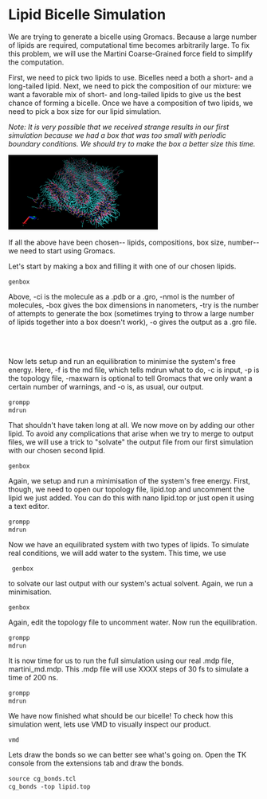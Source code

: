 # Lipid Bicelle Simulation

We are trying to generate a bicelle using Gromacs. Because a large number of
lipids are required, computational time becomes arbitrarily large. To fix this
problem, we will use the Martini Coarse-Grained force field to simplify the
computation.

First, we need to pick two lipids to use. Bicelles need a both a short- and a
long-tailed lipid. Next, we need to pick the composition of our mixture: we want
a favorable mix of short- and long-tailed lipids to give us the best chance of
forming a bicelle. Once we have a composition of two lipids, we need to pick a
box size for our lipid simulation.

*Note: It is very possible that we received strange results in our first
simulation because we had a box that was too small with periodic boundary
conditions. We should try to make the box a better size this time.*

<img src ="lipid-md2.png" alt = "Lipid Image" style="width:300px;height:150px;">

If all the above have been chosen-- lipids, compositions, box size, number-- we
need to start using Gromacs.

Let's start by making a box and filling it with one of our chosen lipids.
<pre><code>genbox</code></pre>
Above, -ci is the molecule as a .pdb or a .gro, -nmol is the number of
molecules, -box gives
the box dimensions in nanometers, -try is the number of attempts to
generate the box (sometimes trying to throw a large number of lipids
together into a box doesn't work), -o gives the output as a .gro file.

<br><br>

Now lets setup and run an equilibration to minimise the system's free
energy. Here, -f is the md file, which tells mdrun what to do, -c is
input, -p is the topology file, -maxwarn is optional to tell Gromacs that
we only want a certain number of warnings, and -o is, as usual, our
output.
<pre><code>grompp
mdrun
</code></pre>

That shouldn't have taken long at all. We now move on by adding our other lipid.
To avoid any complications that arise when we try to merge to output files, we
will use a trick to "solvate" the output file from our first simulation with our
chosen second lipid.
<pre><code>genbox</code></pre>

Again, we setup and run a minimisation of the system's free energy. First,
though, we need to open our topology file, lipid.top and uncomment the lipid
we just added. You can do this with nano lipid.top or just open it using a text
editor.
<pre><code>grompp
mdrun</code></pre>

Now we have an equilibrated system with two types of lipids. To simulate real
conditions, we will add water to the system. This time, we use <pre><code> genbox </code></pre>
to solvate our last output with our system's actual solvent. Again, we run a
minimisation.
<pre><code>genbox</code></pre>

Again, edit the topology file to uncomment water. Now run the equilibration.
<pre><code>grompp
mdrun</code></pre>

It is now time for us to run the full simulation using our real .mdp file,
martini_md.mdp. This .mdp file will use XXXX steps of 30 fs to simulate a time
of 200 ns.
<pre><code>grompp
mdrun</code></pre>

We have now finished what should be our bicelle! To check how this simulation
went, lets use VMD to visually inspect our product.
<pre><code>vmd </code></pre>

Lets draw the bonds so we can better see what's going on. Open the TK console
from the extensions tab and draw the bonds.
<pre><code>source cg_bonds.tcl
cg_bonds -top lipid.top</code></pre>
